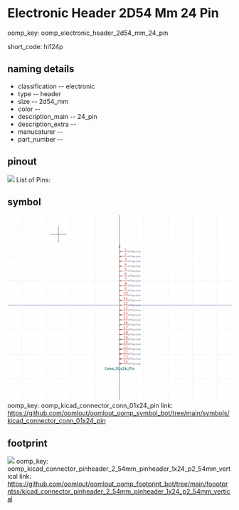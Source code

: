 # Electronic Header 2D54 Mm 24 Pin
oomp_key: oomp_electronic_header_2d54_mm_24_pin  

short_code: hi124p
## naming details
* classification -- electronic
* type -- header
* size -- 2d54_mm
* color -- 
* description_main -- 24_pin
* description_extra -- 
* manucaturer -- 
* part_number -- 
## pinout
![](working_pinout_600.png)
List of Pins:

## symbol

![](symbol/0/working/working_600.png)
oomp_key: oomp_kicad_connector_conn_01x24_pin
link: https://github.com/oomlout/oomlout_oomp_symbol_bot/tree/main/symbols/kicad_connector_conn_01x24_pin


## footprint

![](footprint/0/working/working_600.png)
oomp_key: oomp_kicad_connector_pinheader_2_54mm_pinheader_1x24_p2_54mm_vertical
link: https://github.com/oomlout/oomlout_oomp_footprint_bot/tree/main/foootprntss/kicad_connector_pinheader_2_54mm_pinheader_1x24_p2_54mm_vertical
